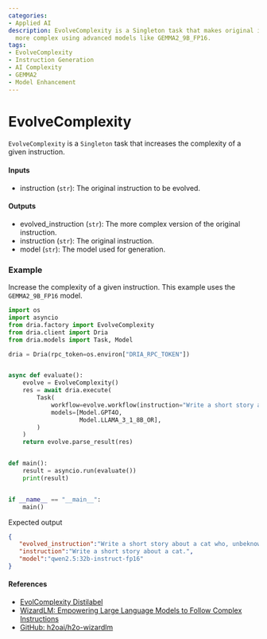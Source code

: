 ```yaml
---
categories:
- Applied AI
description: EvolveComplexity is a Singleton task that makes original instructions
  more complex using advanced models like GEMMA2_9B_FP16.
tags:
- EvolveComplexity
- Instruction Generation
- AI Complexity
- GEMMA2
- Model Enhancement
---
```


# EvolveComplexity

`EvolveComplexity` is a `Singleton` task that increases the complexity of a given instruction.

#### Inputs
- instruction (`str`): The original instruction to be evolved.

#### Outputs
- evolved_instruction (`str`): The more complex version of the original instruction.
- instruction (`str`): The original instruction.
- model (`str`): The model used for generation.

### Example

Increase the complexity of a given instruction. This example uses the `GEMMA2_9B_FP16` model.

```python
import os
import asyncio
from dria.factory import EvolveComplexity
from dria.client import Dria
from dria.models import Task, Model

dria = Dria(rpc_token=os.environ["DRIA_RPC_TOKEN"])


async def evaluate():
    evolve = EvolveComplexity()
    res = await dria.execute(
        Task(
            workflow=evolve.workflow(instruction="Write a short story about a cat."),
            models=[Model.GPT4O,
                    Model.LLAMA_3_1_8B_OR],
        )
    )
    return evolve.parse_result(res)


def main():
    result = asyncio.run(evaluate())
    print(result)


if __name__ == "__main__":
    main()
```

Expected output

```json
{
   "evolved_instruction":"Write a short story about a cat who, unbeknownst to its human family, communicates with other cats in a secret language that revolves around solving mysteries within the neighborhood. The cat must navigate between two worlds: the simple life of domesticity and the complex web of feline intrigue, all while trying not to reveal their dual life to their human companions.",
   "instruction":"Write a short story about a cat.",
   "model":"qwen2.5:32b-instruct-fp16"
}
```

#### References
- [EvolComplexity Distilabel](https://distilabel.argilla.io/latest/components-gallery/tasks/evolcomplexity/)
- [WizardLM: Empowering Large Language Models to Follow Complex Instructions](https://arxiv.org/abs/2304.12244)
- [GitHub: h2oai/h2o-wizardlm](https://github.com/h2oai/h2o-wizardlm)
